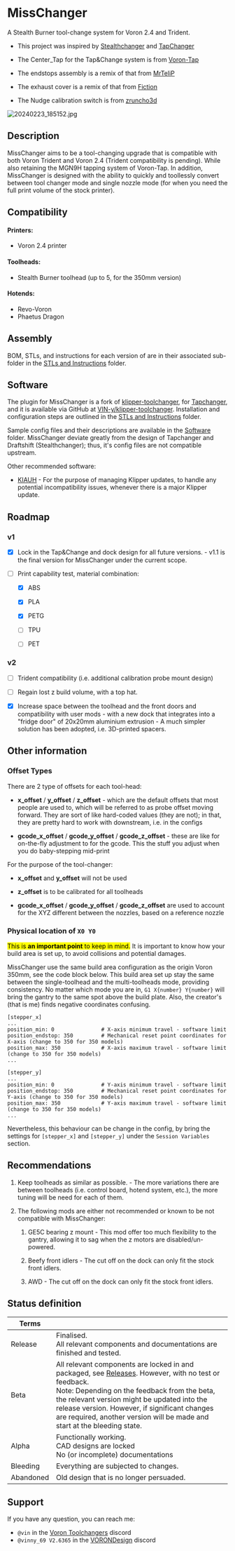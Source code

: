 # MissChanger

A Stealth Burner tool-change system for Voron 2.4 and Trident.

* This project was inspired by [Stealthchanger](https://github.com/Stealthchanger/Toolchanger) and [TapChanger](https://github.com/viesturz/tapchanger/) 
- The Center_Tap for the Tap&Change system is from [Voron-Tap](https://github.com/VoronDesign/Voron-Tap/) 

- The endstops assembly is a remix of that from [MrTeliP](https://www.printables.com/model/325765-voron-24r2-pg7-cable-gland-and-endstop) 

- The exhaust cover is a remix of that from [Fiction](https://github.com/VoronDesign/VoronUsers/tree/main/printer_mods/Fiction/Exhaust_cover) 

- The Nudge calibration switch is from [zruncho3d](https://github.com/zruncho3d/nudge) 

![20240223_185152.jpg](./images/20240921_201730.jpg)

## Description

MissChanger aims to be a tool-changing upgrade that is compatible with both Voron Trident and Voron 2.4 (Trident compatibility is pending). While also retaining the MGN9H tapping system of Voron-Tap. In addition, MissChanger is designed with the ability to quickly and toollessly convert between tool changer mode and single nozzle mode (for when you need the full print volume of the stock printer).

## Compatibility

#### Printers:

- Voron 2.4 printer

#### Toolheads:

- Stealth Burner toolhead (up to 5, for the 350mm version)

#### Hotends:

- Revo-Voron
- Phaetus Dragon

## Assembly

BOM, STLs, and instructions for each version of are in their associated sub-folder in the [STLs and Instructions](./STLs%20and%20Instructions) folder.

## Software

The plugin for MissChanger is a fork of [klipper-toolchanger](https://github.com/viesturz/klipper-toolchanger), for [Tapchanger](https://github.com/viesturz/tapchanger), and it is available via GitHub at [VIN-y/klipper-toolchanger](https://github.com/VIN-y/klipper-toolchanger). Installation and configuration steps are outlined in the [STLs and Instructions](./STLs%20and%20Instructions) folder.

Sample config files and their descriptions are available in the [Software](./Software) folder. MissChanger deviate greatly from the design of Tapchanger and Draftshift (Stealthchanger); thus, it's config files are not compatible upstream.

Other recommended software:

- [KIAUH](https://github.com/dw-0/kiauh) - For the purpose of managing Klipper updates, to handle any potential incompatibility issues, whenever there is a major Klipper update.

## Roadmap

### v1

- [x] Lock in the Tap&Change and dock design for all future versions. - v1.1 is the final version for MissChanger under the current scope.

- [ ] Print capability test, material combination:
  
  - [x] ABS
  
  - [x] PLA
  
  - [x] PETG
  
  - [ ] TPU
  
  - [ ] PET

### v2

- [ ] Trident compatibility (i.e. additional calibration probe mount design)

- [ ] Regain lost z build volume, with a top hat.

- [x] Increase space between the toolhead and the front doors and compatibility with user mods - with a new dock that integrates into a "fridge door" of 20x20mm aluminium extrusion - A much simpler solution has been adopted, i.e. 3D-printed spacers.

## Other information

### Offset Types

There are 2 type of offsets for each tool-head:

- **x_offset** / **y_offset** / **z_offset** - which are the default offsets that most people are used to, which will be referred to as probe offset moving forward. They are sort of like hard-coded values (they are not); in that, they are pretty hard to work with downstream, i.e. in the configs

- **gcode_x_offset** / **gcode_y_offset** / **gcode_z_offset** - these are like for on-the-fly adjustment to for the gcode. This the stuff you adjust when you do baby-stepping mid-print

For the purpose of the tool-changer:

- **x_offset** and **y_offset** will not be used

- **z_offset** is to be calibrated for all toolheads

- **gcode_x_offset** / **gcode_y_offset** / **gcode_z_offset** are used to account for the XYZ different between the nozzles, based on a reference nozzle

### Physical location of `X0 Y0`

<mark>This is **an important point** to keep in mind.</mark> It is important to know how your build area is set up, to avoid collisions and potential damages.

MissChanger use the same build area configuration as the origin Voron 350mm, see the code block below. This build area set up stay the same between the single-toolhead  and the multi-toolheads mode, providing consistency. No matter which mode you are in, `G1 X{number} Y{number}`  will bring the gantry to the same spot above the build plate. Also, the creator's (that is me) finds negative coordinates confusing.

```
[stepper_x]
...
position_min: 0               # X-axis minimum travel - software limit
position_endstop: 350         # Mechanical reset point coordinates for X-axis (change to 350 for 350 models)
position_max: 350             # X-axis maximum travel - software limit (change to 350 for 350 models)
...

[stepper_y]
...
position_min: 0               # Y-axis minimum travel - software limit
position_endstop: 350         # Mechanical reset point coordinates for Y-axis (change to 350 for 350 models)
position_max: 350             # Y-axis maximum travel - software limit (change to 350 for 350 models)
...
```

Nevertheless, this behaviour can be change in the config, by bring the settings for `[stepper_x]` and `[stepper_y]` under the `Session Variables` section.

## Recommendations

1. Keep toolheads as similar as possible. - The more variations there are between toolheads (i.e. control board, hotend system, etc.), the more tuning will be need for each of them.

2. The following mods are either not recommended or known to be not compatible with MissChanger:
   
   1. GE5C bearing z mount - This mod offer too much flexibility to the gantry, allowing it to sag when the z motors are disabled/un-powered.
   
   2. Beefy front idlers - The cut off on the dock can only fit the stock front idlers.
   
   3. AWD - The cut off on the dock can only fit the stock front idlers.

## Status definition

| Terms     |                                                                                                                                                                                                                                                                                                                                                  |
| --------- | ------------------------------------------------------------------------------------------------------------------------------------------------------------------------------------------------------------------------------------------------------------------------------------------------------------------------------------------------ |
| Release   | Finalised.<br>All relevant components and documentations are finished and tested.                                                                                                                                                                                                                                                                |
| Beta      | All relevant components are locked in and packaged, see [Releases](./Releases). However, with no test or feedback.<br>Note: Depending on the feedback from the beta, the relevant version might be updated into the release version. However, if significant changes are required, another version will be made and start at the bleeding state. |
| Alpha     | Functionally working.<br>CAD designs are locked <br>No (or incomplete) documentations                                                                                                                                                                                                                                                            |
| Bleeding  | Everything are subjected to changes.                                                                                                                                                                                                                                                                                                             |
| Abandoned | Old design that is no longer persuaded.                                                                                                                                                                                                                                                                                                          |

## Support

If you have any question, you can reach me:

* `@vin` in the [Voron Toolchangers](https://discord.gg/Gt5XCCwv) discord
* `@vinny_69 V2.6365` in the [VORONDesign](https://discord.gg/voron) discord
